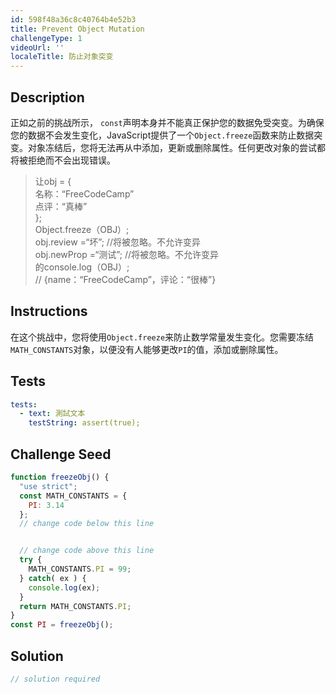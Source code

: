 ```yaml
---
id: 598f48a36c8c40764b4e52b3
title: Prevent Object Mutation
challengeType: 1
videoUrl: ''
localeTitle: 防止对象突变
---
```


## Description
<section id="description">正如之前的挑战所示， <code>const</code>声明本身并不能真正保护您的数据免受突变。为确保您的数据不会发生变化，JavaScript提供了一个<code>Object.freeze</code>函数来防止数据突变。对象冻结后，您将无法再从中添加，更新或删除属性。任何更改对象的尝试都将被拒绝而不会出现错误。 <blockquote>让obj = { <br>名称：“FreeCodeCamp” <br>点评：“真棒” <br> }; <br> Object.freeze（OBJ）; <br> obj.review =“坏”; //将被忽略。不允许变异<br> obj.newProp =“测试”; //将被忽略。不允许变异<br>的console.log（OBJ）; <br> // {name：“FreeCodeCamp”，评论：“很棒”} </blockquote></section>

## Instructions
<section id="instructions">在这个挑战中，您将使用<code>Object.freeze</code>来防止数学常量发生变化。您需要冻结<code>MATH_CONSTANTS</code>对象，以便没有人能够更改<code>PI</code>的值，添加或删除属性。 </section>

## Tests
<section id='tests'>

```yml
tests:
  - text: 測試文本
    testString: assert(true);

```

</section>

## Challenge Seed
<section id='challengeSeed'>

<div id='js-seed'>

```js
function freezeObj() {
  "use strict";
  const MATH_CONSTANTS = {
    PI: 3.14
  };
  // change code below this line


  // change code above this line
  try {
    MATH_CONSTANTS.PI = 99;
  } catch( ex ) {
    console.log(ex);
  }
  return MATH_CONSTANTS.PI;
}
const PI = freezeObj();

```

</div>



</section>

## Solution
<section id='solution'>

```js
// solution required
```
</section>
